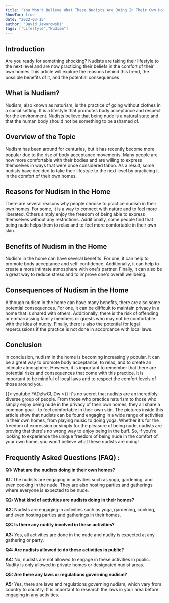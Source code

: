 ```yaml
---
title: "You Won't Believe What These Nudists Are Doing In Their Own Homes - Shocking Pics Inside!"
ShowToc: true 
date: "2022-03-15"
author: "David Jaworowski" 
tags: ["Lifestyle","Nudism"]
---
```

## Introduction

Are you ready for something shocking? Nudists are taking their lifestyle to the next level and are now practicing their beliefs in the comfort of their own homes This article will explore the reasons behind this trend, the possible benefits of it, and the potential consequences 

## What is Nudism?

Nudism, also known as naturism, is the practice of going without clothes in a social setting. It is a lifestyle that promotes body acceptance and respect for the environment. Nudists believe that being nude is a natural state and that the human body should not be something to be ashamed of.

## Overview of the Topic

Nudism has been around for centuries, but it has recently become more popular due to the rise of body acceptance movements. Many people are now more comfortable with their bodies and are willing to express themselves in ways that were once considered taboo. As a result, some nudists have decided to take their lifestyle to the next level by practicing it in the comfort of their own homes.

## Reasons for Nudism in the Home

There are several reasons why people choose to practice nudism in their own homes. For some, it is a way to connect with nature and to feel more liberated. Others simply enjoy the freedom of being able to express themselves without any restrictions. Additionally, some people find that being nude helps them to relax and to feel more comfortable in their own skin.

## Benefits of Nudism in the Home

Nudism in the home can have several benefits. For one, it can help to promote body acceptance and self-confidence. Additionally, it can help to create a more intimate atmosphere with one's partner. Finally, it can also be a great way to reduce stress and to improve one's overall wellbeing.

## Consequences of Nudism in the Home

Although nudism in the home can have many benefits, there are also some potential consequences. For one, it can be difficult to maintain privacy in a home that is shared with others. Additionally, there is the risk of offending or embarrassing family members or guests who may not be comfortable with the idea of nudity. Finally, there is also the potential for legal repercussions if the practice is not done in accordance with local laws.

## Conclusion

In conclusion, nudism in the home is becoming increasingly popular. It can be a great way to promote body acceptance, to relax, and to create an intimate atmosphere. However, it is important to remember that there are potential risks and consequences that come with this practice. It is important to be mindful of local laws and to respect the comfort levels of those around you.

{{< youtube FADzlwCLlDw >}} 
It's no secret that nudists are an incredibly diverse group of people. From those who practice naturism to those who simply enjoy being nude in the privacy of their own homes, they all share a common goal - to feel comfortable in their own skin. The pictures inside this article show that nudists can be found engaging in a wide range of activities in their own homes, from playing music to doing yoga. Whether it's for the freedom of expression or simply for the pleasure of being nude, nudists are proving that there's no wrong way to enjoy being in the buff. So, if you're looking to experience the unique freedom of being nude in the comfort of your own home, you won't believe what these nudists are doing!

## Frequently Asked Questions (FAQ) :
**Q1: What are the nudists doing in their own homes?**

**A1:** The nudists are engaging in activities such as yoga, gardening, and even cooking in the nude. They are also hosting parties and gatherings where everyone is expected to be nude.

**Q2: What kind of activities are nudists doing in their homes?**

**A2:** Nudists are engaging in activities such as yoga, gardening, cooking, and even hosting parties and gatherings in their homes.

**Q3: Is there any nudity involved in these activities?**

**A3:** Yes, all activities are done in the nude and nudity is expected at any gathering or party.

**Q4: Are nudists allowed to do these activities in public?**

**A4:** No, nudists are not allowed to engage in these activities in public. Nudity is only allowed in private homes or designated nudist areas.

**Q5: Are there any laws or regulations governing nudism?**

**A5:** Yes, there are laws and regulations governing nudism, which vary from country to country. It is important to research the laws in your area before engaging in any activities.



